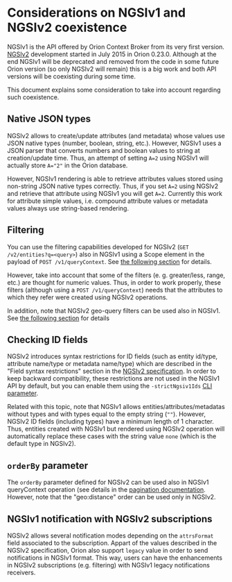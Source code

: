 # Considerations on NGSIv1 and NGSIv2 coexistence

NGSIv1 is the API offered by Orion Context Broker from its very first version. 
[NGSIv2](http://telefonicaid.github.io/fiware-orion/api/v2/) development started 
in July 2015 in Orion 0.23.0. Although at the end NGSIv1 will be deprecated and 
removed from the code in some future Orion version (so only NGSIv2 will remain) 
this is a big work and both API versions will be coexisting during some time. 

This document explains some consideration to take into account regarding such coexistence.

## Native JSON types

NGSIv2 allows to create/update attributes (and metadata) whose values use JSON native 
types (number, boolean, string, etc.). However, NGSIv1 uses a JSON parser that converts 
numbers and boolean values to string at creation/update time. Thus, an attempt of 
setting `A=2` using NGSIv1 will actually store `A="2"` in the Orion database.

However, NGSIv1 rendering is able to retrieve attributes values stored using 
non-string JSON native types correctly. Thus, if you set `A=2` using NGSIv2 and retrieve that 
attribute using NGSIv1 you will get `A=2`. Currently this work for attribute simple
values, i.e. compound attribute values or metadata values always use string-based rendering.

## Filtering

You can use the filtering capabilities developed for NGSIv2 (`GET /v2/entities?q=<query>`) also 
in NGSIv1 using a Scope element in the payload of `POST /v1/queryContext`. See 
[the following section](filtering.md#string-filter) for details.

However, take into account that some of the filters (e. g. greater/less, range, etc.) are thought
for numeric values. Thus, in order to work properly, these filters (although using a 
`POST /v1/queryContext`) needs that the attributes to which they refer were created using NGSIv2 operations.

In addition, note that NGSIv2 geo-query filters can be used also in NGSIv1. See
[the following section](geolocation.md#geo-located-queries-ngsiv2) for details

## Checking ID fields

NGSIv2 introduces syntax restrictions for ID fields (such as entity id/type, attribute name/type
or metadata name/type) which are described in the "Field syntax restrictions" section in the
[NGSIv2 specification](http://telefonicaid.github.io/fiware-orion/api/v2/). In order to
keep backward compatibility, these restrictions are not used in the NGSIv1 API by default, but
you can enable them using the `-strictNgsiv1Ids` [CLI parameter](../admin/cli.md).

Related with this topic, note that NGSIv1 allows entities/attributes/metadatas without types
and with types equal to the empty string (`""`). However, NGSIv2 ID fields (including types) have
a minimum length of 1 character. Thus, entities created with NGSIv1 but rendered using NGSIv2 operation
will automatically replace these cases with the string value `none` (which is the default type in NGSIv2).

## `orderBy` parameter

The `orderBy` parameter defined for NGSIv2 can be used also in NGSIv1 queryContext operation (see
details in the [pagination documentation](pagination.md). However, note that the "geo:distance"
order can be used only in NGSIv2.

## NGSIv1 notification with NGSIv2 subscriptions

NGSIv2 allows several notification modes depending on the `attrsFormat` field associated to the
subscription. Appart of the values described in the NGSIv2 specification, Orion also support
`legacy` value in order to send notifications in NGSIv1 format. This way, users can have the
enhancements in NGSIv2 subscriptions (e.g. filtering) with NGSIv1 legacy notifications receivers.

